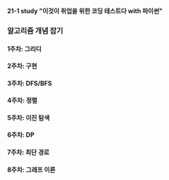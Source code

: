 **21-1 study "이것이 취업을 위한 코딩 테스트다 with 파이썬"**
<br>
<h3>알고리즘 개념 잡기</h3>
<h4>1주차: 그리디</h4>
<h4>2주차: 구현</h4>
<h4>3주차: DFS/BFS</h4>
<h4>4주차: 정렬</h4>
<h4>5주차: 이진 탐색</h4>
<h4>6주차: DP</h4>
<h4>7주차: 최단 경로</h4>
<h4>8주차: 그래프 이론</h4>
